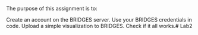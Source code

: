The purpose of this assignment is to:

Create an account on the BRIDGES server.
Use your BRIDGES credentials in code.
Upload a simple visualization to BRIDGES.
Check if it all works.# Lab2
